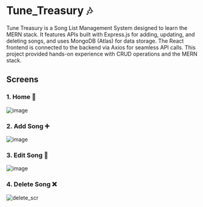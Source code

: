 # Tune_Treasury 🎶
  Tune Treasury is a Song List Management System designed to learn the MERN stack. It features APIs built with Express.js for adding, updating, and deleting songs, and uses MongoDB (Atlas) 
  for data storage. The React frontend is connected to the backend via Axios for seamless API calls. This project provided hands-on experience with CRUD operations and the MERN stack.

## Screens

### 1. Home 📃
![image](https://github.com/ZarnaPathak/Tune_Treasury/assets/112220757/2759c1f8-1d31-4401-8774-1aa58c996acc)

### 2. Add Song ➕
![image](https://github.com/ZarnaPathak/Tune_Treasury/assets/112220757/ca16cca3-c8cb-4abd-a310-8e139d8c9b34)

### 3. Edit Song 📝
![image](https://github.com/ZarnaPathak/Tune_Treasury/assets/112220757/a85df5ea-ae7b-4dbd-8bf1-8677850bf633)

### 4. Delete Song ❌
![delete_scr](https://github.com/ZarnaPathak/Tune_Treasury/assets/112220757/849e2014-ea37-4af0-a3cc-dab967b82a9c)

